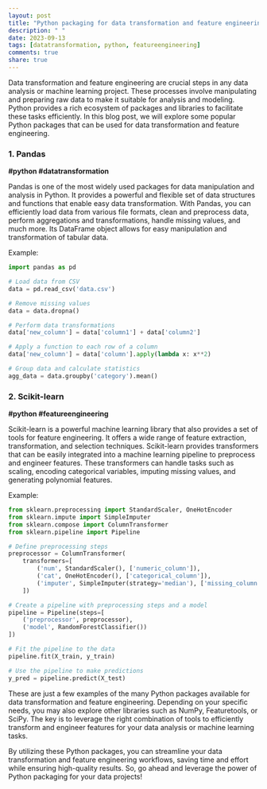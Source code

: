 ```yaml
---
layout: post
title: "Python packaging for data transformation and feature engineering"
description: " "
date: 2023-09-13
tags: [datatransformation, python, featureengineering]
comments: true
share: true
---
```


Data transformation and feature engineering are crucial steps in any data analysis or machine learning project. These processes involve manipulating and preparing raw data to make it suitable for analysis and modeling. Python provides a rich ecosystem of packages and libraries to facilitate these tasks efficiently. In this blog post, we will explore some popular Python packages that can be used for data transformation and feature engineering.

### 1. Pandas

**#python #datatransformation**

Pandas is one of the most widely used packages for data manipulation and analysis in Python. It provides a powerful and flexible set of data structures and functions that enable easy data transformation. With Pandas, you can efficiently load data from various file formats, clean and preprocess data, perform aggregations and transformations, handle missing values, and much more. Its DataFrame object allows for easy manipulation and transformation of tabular data.

Example:

```python
import pandas as pd

# Load data from CSV
data = pd.read_csv('data.csv')

# Remove missing values
data = data.dropna()

# Perform data transformations
data['new_column'] = data['column1'] + data['column2']

# Apply a function to each row of a column
data['new_column'] = data['column'].apply(lambda x: x**2)

# Group data and calculate statistics
agg_data = data.groupby('category').mean()
```

### 2. Scikit-learn

**#python #featureengineering**

Scikit-learn is a powerful machine learning library that also provides a set of tools for feature engineering. It offers a wide range of feature extraction, transformation, and selection techniques. Scikit-learn provides transformers that can be easily integrated into a machine learning pipeline to preprocess and engineer features. These transformers can handle tasks such as scaling, encoding categorical variables, imputing missing values, and generating polynomial features.

Example:

```python
from sklearn.preprocessing import StandardScaler, OneHotEncoder
from sklearn.impute import SimpleImputer
from sklearn.compose import ColumnTransformer
from sklearn.pipeline import Pipeline

# Define preprocessing steps
preprocessor = ColumnTransformer(
    transformers=[
        ('num', StandardScaler(), ['numeric_column']),
        ('cat', OneHotEncoder(), ['categorical_column']),
        ('imputer', SimpleImputer(strategy='median'), ['missing_column'])
    ])

# Create a pipeline with preprocessing steps and a model
pipeline = Pipeline(steps=[
    ('preprocessor', preprocessor),
    ('model', RandomForestClassifier())
])

# Fit the pipeline to the data
pipeline.fit(X_train, y_train)

# Use the pipeline to make predictions
y_pred = pipeline.predict(X_test)
```

These are just a few examples of the many Python packages available for data transformation and feature engineering. Depending on your specific needs, you may also explore other libraries such as NumPy, Featuretools, or SciPy. The key is to leverage the right combination of tools to efficiently transform and engineer features for your data analysis or machine learning tasks.

By utilizing these Python packages, you can streamline your data transformation and feature engineering workflows, saving time and effort while ensuring high-quality results. So, go ahead and leverage the power of Python packaging for your data projects!